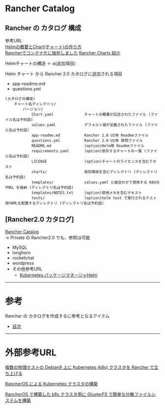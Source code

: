 # Rancher Catalog

## Rancher の カタログ 構成

参考URL  
[Helmの概要とChart(チャート)の作り方](https://qiita.com/thinksphere/items/5f3e918015cf4e63a0bc)  
[Rancherでコンテナ化に挫折しました](https://texta.pixta.jp/entry/2018/10/31/120000)
[Rancher Charts 紹介](https://qiita.com/ynott/items/4df239022f43fac67590)

Helmチャートの構造 ＋ α(追加項目)

Helm チャート から Rancher 2.0 カタログに追加される項目  
* app-readme.md
* questions.yml

``` ディレクトリ構造
(カタログの構成)
    チャート名ディレクトリ/
        バージョン/
            Chart.yaml              チャートの概要が記述されたファイル (ファイル名は予約語)
            values.yaml             デフォルト値が定義されたファイル (ファイル名は予約語)
            app-readme.md           Rancher 2.0 UI用 Readmeファイル
            questions.yml           Rancher 2.0 UI用 質問ファイル
            README.md               (option)Helm用 Readmeファイル
            requirements.yaml       (option)依存するチャートの一覧 (ファイル名は予約語)
            LICENSE                 (option)チャートのライセンスを含むテキスト
            charts/                 依存関係を含むディレクトリ (ディレクトリ名は予約語)
            templates/              values.yaml と組合わせて使用する K8SのYMAL を格納 (ディレクトリ名は予約語)
            templates/NOTES.txt     (option)使用メモを含むテキスト
            tests/                  (option)helm test で実行されるテスト用YAMLを配置するディレクトリ (ディレクトリ名は予約語)
```

## [Rancher2.0 カタログ]

[Rancher Catalog](https://github.com/rancher/charts)  
→ Private の Rancher2.0 でも、参照は可能

- MySQL
- longhorn
- rocketchat
- wordpress  
- その他参考URL  
    - [Kubernetes:パッケージマネージャHelm](https://qiita.com/tkusumi/items/12857780d8c8463f9b9c)

---
# 参考

Ranchar の カタログを作成するに参考となるアイテム

- [目次](readme/README.md)

---
# 外部参考URL
[複数の物理ホストの Debian9 上に Kubernetes (k8s) クラスタを Rancher で立ち上げる](https://www.qoosky.io/techs/1cc644b7b0)

[RancherOS による Kubernetes クラスタの構築](https://www.qoosky.io/techs/43c7e5a787)

[RancherOS で構築した k8s クラスタ用に GlusterFS で簡単な分散ファイルシステムを構築](https://www.qoosky.io/techs/729dd1060f)
